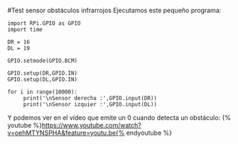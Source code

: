 #Test sensor obstáculos infrarrojos
Ejecutamos este pequeño programa:

```cpp+lineNumbers:true
import RPi.GPIO as GPIO
import time

DR = 16
DL = 19

GPIO.setmode(GPIO.BCM)

GPIO.setup(DR,GPIO.IN)
GPIO.setup(DL,GPIO.IN)

for i in range(10000):
     print('\nSensor derecha :',GPIO.input(DR))
     print('\nSensor izquier :',GPIO.input(DL))
```

Y podemos ver en el vídeo que emite un 0 cuando detecta un obstáculo:
{% youtube %}https://www.youtube.com/watch?v=oehMTYNSPHA&feature=youtu.be{% endyoutube %}